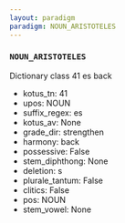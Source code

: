 ```yaml
---
layout: paradigm
paradigm: NOUN_ARISTOTELES
---
```

### ` NOUN_ARISTOTELES `

Dictionary class 41 es back
* kotus_tn: 41
* upos: NOUN
* suffix_regex: es
* kotus_av: None
* grade_dir: strengthen
* harmony: back
* possessive: False
* stem_diphthong: None
* deletion: s
* plurale_tantum: False
* clitics: False
* pos: NOUN
* stem_vowel: None
